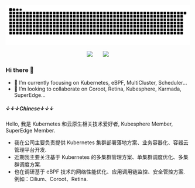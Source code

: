 <!--## Hi there 👋-->
![浅色](https://raw.githubusercontent.com/wenhuwang/wenhuwang/output/github-contribution-grid-snake.svg)
<div align="center">
<span>&emsp;&emsp;</span>
<img height="170px" src="https://github-readme-stats.vercel.app/api?username=wenhuwang&theme=tokyonight" /><span>&emsp;&emsp;</span><img height="170px" src="https://github-readme-stats.vercel.app/api/top-langs/?username=wenhuwang&layout=compact&langs_count=8&hide=css,javascript,html&theme=github_dark" />
<span>&emsp;&emsp;</span>
</div>


### Hi there 👋

- 🌱 I’m currently focusing on Kubernetes, eBPF, MultiCluster, Scheduler...
- 👯 I’m looking to collaborate on Coroot, Retina, Kubesphere, Karmada, SuperEdge...

##### ↓↓↓Chinese↓↓↓
Hello, 我是 Kubernetes 和云原生相关技术爱好者, Kubesphere Member, SuperEdge Member.
- 我在公司主要负责提供 Kubernetes 集群部署落地方案、业务容器化、容器云管理平台开发.
- 近期我主要关注基于 Kubernetes 的多集群管理方案、单集群调度优化、多集群调度方案.
- 也在调研基于 eBPF 技术的网络性能优化、应用调用链监控、安全管控方案. 例如：Cilium、Coroot、Retina.

<!--
**wenhuwang/wenhuwang** is a ✨ _special_ ✨ repository because its `README.md` (this file) appears on your GitHub profile.

Here are some ideas to get you started:

- 🔭 I’m currently working on ...
- 🤔 I’m looking for help with ...
- 💬 Ask me about ...
- 📫 How to reach me: ...
- 😄 Pronouns: ...
- ⚡ Fun fact: ...
-->
